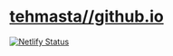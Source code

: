 # <a href="https://tehmasta.github.io/">tehmasta//github.io</a>
[![Netlify Status](https://api.netlify.com/api/v1/badges/a363fc2e-a1d2-4d8a-bacc-2dc44f1b6ae2/deploy-status)](https://app.netlify.com/sites/tehmasta/deploys)
